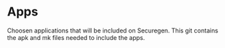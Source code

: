 # Apps
Choosen applications that will be included on Securegen.
This git contains the apk and mk files needed to include the apps.

